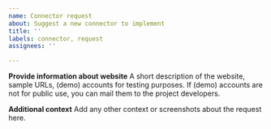 ```yaml
---
name: Connector request
about: Suggest a new connector to implement
title: ''
labels: connector, request
assignees: ''

---
```


**Provide information about website**
A short description of the website, sample URLs, (demo) accounts for testing purposes. If (demo) accounts are not for public use, you can mail them to the project developers.

**Additional context**
Add any other context or screenshots about the request here.
